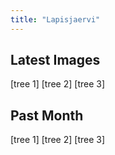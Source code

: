 ```yaml
---
title: "Lapisjaervi"
---
```


## Latest Images

[tree 1] [tree 2] [tree 3]

## Past Month

[tree 1] [tree 2] [tree 3]

